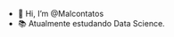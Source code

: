 - 👋 Hi, I’m @Malcontatos
- 📚 Atualmente estudando Data Science.

<!---
Malcontatos/Malcontatos is a ✨ special ✨ repository because its `README.md` (this file) appears on your GitHub profile.
You can click the Preview link to take a look at your changes.
--->
